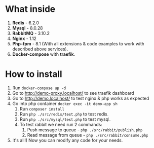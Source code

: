 # What inside
1. **Redis** - 6.2.0
2. **Mysql** - 8.0.28
3. **RabbitMQ** - 3.10.2
4. **Nginx** - 1.12
5. **Php-fpm** - 8.1 (With all extensions & code examples to work with described above services).
6. **Docker-compose** with **traefik**.

# How to install
1. Run `docker-compose up -d`
2. Go to http://demo-proxy.localhost/ to see traefik dashboard
4. Go to http://demo.localhost/ to test nginx & php works as expected
3. Go into php container `docker exec -it demo-app sh`
    1. Run `composer install`
    2. Run `php ./src/redis/test.php` to test redis.
    3. Run `php ./src/mysql/test.php` to test mysql.
    4. To test rabbit we need run 2 commands:
        1. Push message to queue - `php ./src/rabbit/publish.php`
        2. Read message from queue - `php ./src/rabbit/consume.php`
4. It's all!) Now you can modify any code for your needs.

